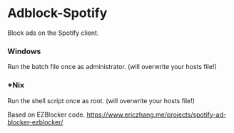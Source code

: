# Adblock-Spotify 
Block ads on the Spotify client.

### Windows
Run the batch file once as administrator. (will overwrite your hosts file!)

### \*Nix
Run the shell script once as root. (will overwrite your hosts file!)

Based on EZBlocker code.
https://www.ericzhang.me/projects/spotify-ad-blocker-ezblocker/
